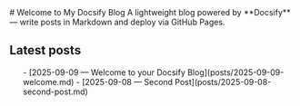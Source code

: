 <div class="cover">
# Welcome to My Docsify Blog
A lightweight blog powered by **Docsify** — write posts in Markdown and deploy via GitHub Pages.
</div>

## Latest posts
<ul class="post-list">
- [2025-09-09 — Welcome to your Docsify Blog](posts/2025-09-09-welcome.md)
- [2025-09-08 — Second Post](posts/2025-09-08-second-post.md)
</ul>
